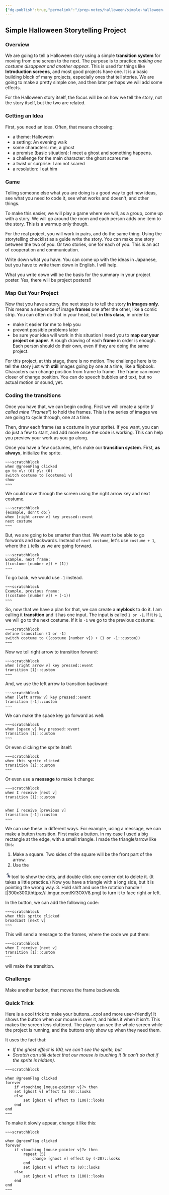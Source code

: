 ```yaml
---
{"dg-publish":true,"permalink":"/prep-notes/halloween/simple-halloween-storytelling-project/","dgHomeLink":true,"dgPassFrontmatter":false}
---
```



## Simple Halloween Storytelling Project

### Overview
We are going to tell a Halloween story using a simple **transition system** for moving from one screen to the next. The purpose is to practice *making one costume disappear and another appear*. This is used for things like **Introduction screens**, and most good projects have one. It is a basic building block of many projects, especially ones that tell stories. We are going to make a pretty simple one, and then later perhaps we will add some effects. 

For the Halloween story itself, the focus will be on how we tell the story, not the story itself, but the two are related.

### Getting an Idea
First, you need an idea. Often, that means choosing: 
* a theme: Halloween 
* a setting: An evening walk
* some characters: me, a ghost
* a premise (basic situation): I meet a ghost and something happens. 
* a challenge for the main character: the ghost scares me
* a twist or surprise: I am not scared
* a resolution: I eat him

### Game
Telling someone else what you are doing is a good way to get new ideas, see what you need to code it, see what works and doesn't, and other things.

To make this easier, we will play a game where we will, as a group, come up with a story. We will go around the room and each person adds one item to the story. This is a warmup only though. 

For the real project, you will work in pairs, and do the same thing. Using the storytelling checklist as a guide write the story. You can make one story between the two of you. Or two stories, one for each of you. This is an act of cooperation and communication. 

Write down what you have. You can come up with the ideas in Japanese, but you have to write them down in English. I will help. 

What you write down will be the basis for the summary in your project poster. Yes, there will be project posters!!

### Map Out Your Project
Now that you have a story, the next step is to tell the story **in images only**. This means a sequence of image **frames** one after the other, like a comic strip.  You can often do that in your head, but **in this class**, in order to:
* make it easier for me to help you
* prevent possible problems later
* be sure your idea will work in this situation
I need you to **map our your project on paper**. A rough drawing of each **frame** in order is enough. Each person should do their own, even if they are doing the same project.

For this project, at this stage, there is no motion. The challenge here is to tell the story just with **still** images going by one at a time, like a flipbook. Characters can change position from frame to frame. The frame can move closer of change position. You can do speech bubbles and text, but no actual motion or sound, yet.

### Coding the transitions
Once you have that, we can begin coding. First we will create a sprite (*I called mine "Frames"*) to hold the frames. This is the series of images we are going to cycle through, one at a time.

Then, draw each frame (as a costume in your sprite). If you want, you can do just a few to start, and add more once the code is working. This can help you preview your work as you go along.

Once you have a few costumes, let's make our **transition system**. First, **as always**, initialize the sprite.

```ad-scratch
~~~scratchblock
when @greenFlag clicked
go to x\: (0) y\: (0)
switch costume to [costume1 v]
show
~~~
```

We could move through the screen using the right arrow key and next costume. 

```ad-scratch
~~~scratchblock
{example, don't do:}
when [right arrow v] key pressed::event
next costume
~~~
```

But, we are going to be smarter than that. We want to be able to go forwards and backwards. Instead of `next costume`, let's use `costume + 1`, where the `1` tells us we are going forward.
  ```ad-scratch
 ~~~scratchblock
Example, next frame:
((costume [number v]) + (1))
 ~~~
 ```
 To go back, we would use `-1` instead.
 ```ad-scratch
~~~scratchblock
Example, previous frame:
((costume [number v]) + (-1))
~~~
```

So, now that we have a plan for that, we can create a **myblock** to do it. I am calling it **transition** and it has one input. The input is called `1 or -1`. If it is `1`, we will go to the next costume. If it is `-1` we go to the previous costume:
```ad-scratch
~~~scratchblock
define transition (1 or -1)
switch costume to ((costume [number v]) + (1 or -1::custom))
~~~
```

Now we tell right arrow to transition forward:

```ad-scratch
~~~scratchblock
when [right arrow v] key pressed::event
transition [1]::custom 
~~~
```

And, we use the left arrow to transition backward:

```ad-scratch
~~~scratchblock
when [left arrow v] key pressed::event
transition [-1]::custom
~~~
```

We can make the space key go forward as well:

```ad-scratch
~~~scratchblock
when [space v] key pressed::event
transition [1]::custom 
~~~
```

Or even clicking the sprite itself:

```ad-scratch
~~~scratchblock
when this sprite clicked
transition [1]::custom
~~~
```

Or even use a **message** to make it change:
```ad-scratch
~~~scratchblock
when I receive [next v]
transition [1]::custom


when I receive [previous v]
transition [-1]::custom
~~~
```

We can use these in different ways. For example, using a message, we can make a button transition. First make a button. In my case I used a big rectangle at the edge, with a small triangle. I made the triangle/arrow like this:
1. Make a square. Two sides of the square will be the front part of the arrow.
2. Use the <?xml version="1.0" encoding="UTF-8" standalone="no"?>
<svg width="20px" height="20px" viewBox="0 0 20 20" version="1.1" xmlns="http://www.w3.org/2000/svg" xmlns:xlink="http://www.w3.org/1999/xlink">
    <!-- Generator: Sketch 43.2 (39069) - http://www.bohemiancoding.com/sketch -->
    <title>reshape</title>
    <desc>Created with Sketch.</desc>
    <defs></defs>
    <g id="Page-1" stroke="none" stroke-width="1" fill="none" fill-rule="evenodd">
        <g id="reshape">
            <g id="reshape-icon" transform="translate(3.000000, 2.000000)">
                <path d="M6.3718,4e-05 C6.3718,1.20298846 6.03840639,2.32811001 5.45898306,3.28804076 C5.31876362,3.52034235 4.30079812,3.15107034 3.82818604,3.61859131 C3.35557395,4.08611228 3.47873759,5.34529147 3.26181884,5.47482181 C2.30759304,6.04462589 1.19191205,6.37204 -0.0002,6.37204" id="Stroke-1" stroke="#575E75" stroke-width="0.75"></path>
                <path d="M4,6.94999094 C2.85887984,6.71835578 2,5.70947896 2,4.5 C2,3.11928813 3.11928813,2 4.5,2 C5.88071187,2 7,3.11928813 7,4.5 C7,4.56854233 6.99724162,4.63644042 6.99182982,4.70358929 L6.68137747,4.42017327 C5.65792772,3.48493325 4,4.20484091 4,5.595932 L4,6.94999094 Z" id="Combined-Shape" fill="#575E75"></path>
                <path d="M4,7.96455557 C2.30385293,7.72194074 1,6.26323595 1,4.5 C1,2.56700338 2.56700338,1 4.5,1 C6.43299662,1 8,2.56700338 8,4.5 C8,4.84508345 7.95005914,5.1785026 7.85701065,5.4934242 L6.68137747,4.42017327 C5.65792772,3.48493325 4,4.20484091 4,5.595932 L4,7.96455557 Z" id="Oval-2" fill-opacity="0.15" fill="#575E75"></path>
                <path d="M7.87915329,13.1684522 L8.98467414,15.6316703 C9.20235954,16.1186581 9.76980913,16.3337238 10.2516521,16.1137141 C10.7334951,15.8924683 10.9462887,15.3189598 10.7286032,14.833208 L9.63583183,12.3973461 L12.3974628,12.3973461 C12.945512,12.3973461 13.207518,11.7313818 12.8048941,11.3644462 L6.00716065,5.15870674 C5.6225647,4.80725864 5,5.07769498 5,5.595932 L5,14.8026807 C5,15.3507015 5.68145595,15.608033 6.04802397,15.1994001 L7.87915329,13.1684522 Z" id="select-icon" fill="#575E75"></path>
            </g>
        </g>
    </g>
</svg>tool to show the dots, and double click one corner dot to delete it. (It takes a little practice.) Now you have a triangle with a long side, but it is pointing the wrong way.
3. Hold shift and use the rotation handle 
![|300x300](https://i.imgur.com/Kf3OXV8.png)
to turn it to face right or left.

In the button, we can add the following code:
```ad-scratch
~~~scratchblock
when this sprite clicked
broadcast [next v]
~~~
```

This will send a message to the frames, where the code we put there:
```ad-scratch
~~~scratchblock
when I receive [next v]
transition [1]::custom
~~~
```
will make the transition.

### Challenge
Make another button, that moves the frame backwards.

### Quick Trick

Here is a cool trick to make your buttons...cool and more user-friendly! It shows the button when our mouse is over it, and hides it when it isn't. This makes the screen less cluttered. The player can see the whole screen while the project is running, and the buttons only show up when they need them.

It uses the fact that:
* *If the ghost effect is 100, we can't see the sprite, but* 
* *Scratch can still detect that our mouse is touching it (It can't do that if the sprite is hidden)*.

```ad-scratch
~~~scratchblock

when @greenFlag clicked
forever
    if <touching [mouse-pointer v]?> then
    set [ghost v] effect to (0)::looks
    else
        set [ghost v] effect to (100)::looks
    end
end
~~~
```

To make it slowly appear, change it like this:

```ad-scratch
~~~scratchblock

when @greenFlag clicked
forever
    if <touching [mouse-pointer v]?> then
        repeat (5)
            change [ghost v] effect by (-20)::looks
        end
        set [ghost v] effect to (0)::looks
    else
        set [ghost v] effect to (100)::looks
    end
end
~~~
```

